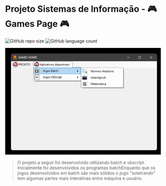 #  Projeto Sistemas de Informação - 🎮 Games Page 🎮
![GitHub repo size](https://img.shields.io/github/languages/code-size/DaySSoares/Games_Home)
![GitHub language count](https://img.shields.io/github/languages/count/DaySSoares/Games_Home)

![Logo do Projeto](https://github.com/DaySSoares/Games_Home/blob/master/Captura%20de%20tela%202024-04-04%20214222.png)

> O projeto a seguir foi desenvolvido utilizando batch e vbscript. Inicialmente foi desenvolvidos os programas batchEnquanto que os jogos desenvolvidos em batch são mais sólidos o jogo "soletrando" tem algumas partes mais interativas entre máquina e usuário.

